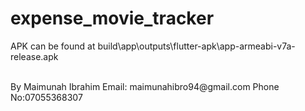 # expense_movie_tracker
APK can be found at  build\app\outputs\flutter-apk\app-armeabi-v7a-release.apk

<br />
By Maimunah Ibrahim 
Email: maimunahibro94@gmail.com
Phone No:07055368307
